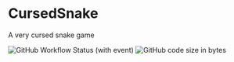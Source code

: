 # CursedSnake
A very cursed snake game

![GitHub Workflow Status (with event)](https://img.shields.io/github/actions/workflow/status/NewDawn0/CursedSnake/check-build.yml?style=for-the-badge)
![GitHub code size in bytes](https://img.shields.io/github/languages/code-size/NewDawn0/CursedSnake?style=for-the-badge)
